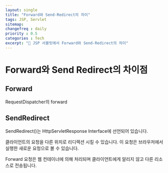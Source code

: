 ```yaml
---
layout: single
title: "Forward와 Send-Redirect의 차이"
tags: JSP, Servlet
sitemap:
changefreq : daily
priority : 0.5
categories : Tech
excerpt: "📘 JSP 서블릿에서 Forward와 Send-Redirect의 차이"
---
```

# Forward와 Send Redirect의 차이점

## Forward
RequestDispatcher의 forward


## SendRedirect
SendRedirect()는 HttpServletResponse Interface에 선언되어 있습니다.

클라이언트의 요청을 다른 위치로 리디렉션 시킬 수 있습니다. 이 요청은 브라우저에서 실행한 새로운 요청으로 볼 수 있습니다.

Forward 요청은 웹 컨테이너에 의해 처리되며 클라이언트에게 알리지 않고 다른 리소스로 전송됩니다.



